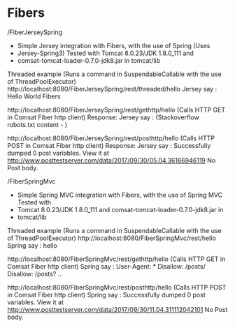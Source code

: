 # Fibers

/FiberJerseySpring
 * Simple Jersey integration with Fibers, with the use of Spring (Uses
 * Jersey-Spring3) Tested with Tomcat 8.0.23/JDK 1.8.0_111 and
 * comsat-tomcat-loader-0.7.0-jdk8.jar in tomcat/lib
 
 Threaded example (Runs a command in SuspendableCallable with the use of ThreadPoolExecutor)
 http://localhost:8080/FiberJerseySpring/rest/threaded/hello
 Jersey say : Hello World Fibers
 
 http://localhost:8080/FiberJerseySpring/rest/gethttp/hello (Calls HTTP GET in Comsat Fiber http client)
 Response:
 Jersey say : (Stackoverflow robots.txt content - )
 
 http://localhost:8080/FiberJerseySpring/rest/posthttp/hello (Calls HTTP POST in Comsat Fiber http client)
 Response: 
 Jersey say : Successfully dumped 0 post variables. View it at http://www.posttestserver.com/data/2017/09/30/05.04.36166946119 No Post body.
 
 
 /FiberSpringMvc
 * Simple Spring MVC integration with Fibers, with the use of Spring MVC Tested with
 * Tomcat 8.0.23/JDK 1.8.0_111 and comsat-tomcat-loader-0.7.0-jdk8.jar in
 * tomcat/lib
 
 Threaded example (Runs a command in SuspendableCallable with the use of ThreadPoolExecutor)
 http://localhost:8080/FiberSpringMvc/rest/hello
 Spring say : hello
 
 http://localhost:8080/FiberSpringMvc/rest/gethttp/hello (Calls HTTP GET in Comsat Fiber http client)
 Spring say : User-Agent: *
Disallow: /posts/
Disallow: /posts?
..

http://localhost:8080/FiberSpringMvc/rest/posthttp/hello (Calls HTTP POST in Comsat Fiber http client)
Spring say : Successfully dumped 0 post variables.
View it at http://www.posttestserver.com/data/2017/09/30/11.04.311112042101
No Post body.
 
 
